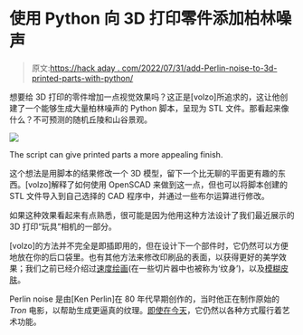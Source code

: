 # 使用 Python 向 3D 打印零件添加柏林噪声

> 原文:[https://hack aday . com/2022/07/31/add-Perlin-noise-to-3d-printed-parts-with-python/](https://hackaday.com/2022/07/31/adding-perlin-noise-to-3d-printed-parts-with-python/)

想要给 3D 打印的零件增加一点视觉效果吗？这正是[volzo]所追求的，这让他创建了一个能够生成大量柏林噪声的 Python 脚本，呈现为 STL 文件。那看起来像什么？不可预测的随机丘陵和山谷景观。

[![](../Images/ea12368b7af791a302d5246c4c4fe9af.png)](https://hackaday.com/wp-content/uploads/2022/07/finishedcamera.jpg)

The script can give printed parts a more appealing finish.

这个想法是用脚本的结果修改一个 3D 模型，留下一个比无聊的平面更有趣的东西。[volzo]解释了如何使用 OpenSCAD 来做到这一点，但也可以将脚本创建的 STL 文件导入到自己选择的 CAD 程序中，并通过一些布尔运算进行修改。

如果这种效果看起来有点熟悉，很可能是因为他用这种方法设计了我们最近展示的 3D 打印“玩具”相机的一部分。

[volzo]的方法并不完全是即插即用的，但在设计下一个部件时，它仍然可以方便地放在你的后口袋里。也有其他方法来修改印刷品的表面，以获得更好的美学效果；我们之前已经介绍过[速度绘画](https://hackaday.com/2018/07/05/tattoo-your-3d-prints-with-velocity-painting/)(在一些切片器中也被称为‘纹身’)，以及[模糊皮肤](https://help.prusa3d.com/article/fuzzy-skin_246186)。

Perlin noise 是由[Ken Perlin]在 80 年代早期创作的，当时他正在制作原始的 *Tron* 电影，以帮助生成更逼真的纹理。[即使在今天](https://hackaday.com/2021/03/10/perlin-noise-helps-make-trippy-typographic-art/)，它仍然以各种方式履行着艺术功能。
